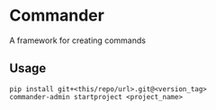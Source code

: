 # Commander

A framework for creating commands

## Usage

```
pip install git+<this/repo/url>.git@<version_tag>
commander-admin startproject <project_name>
```
